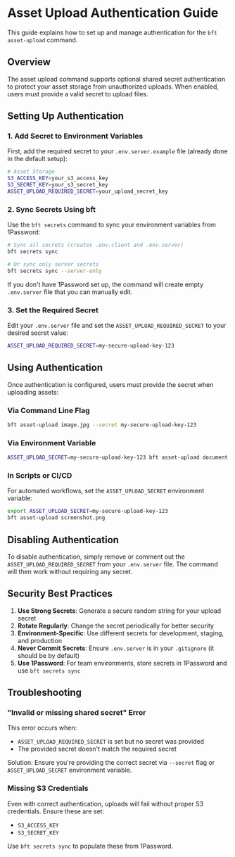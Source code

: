 # Asset Upload Authentication Guide

This guide explains how to set up and manage authentication for the
`bft asset-upload` command.

## Overview

The asset upload command supports optional shared secret authentication to
protect your asset storage from unauthorized uploads. When enabled, users must
provide a valid secret to upload files.

## Setting Up Authentication

### 1. Add Secret to Environment Variables

First, add the required secret to your `.env.server.example` file (already done
in the default setup):

```bash
# Asset Storage
S3_ACCESS_KEY=your_s3_access_key
S3_SECRET_KEY=your_s3_secret_key
ASSET_UPLOAD_REQUIRED_SECRET=your_upload_secret_key
```

### 2. Sync Secrets Using bft

Use the `bft secrets` command to sync your environment variables from 1Password:

```bash
# Sync all secrets (creates .env.client and .env.server)
bft secrets sync

# Or sync only server secrets
bft secrets sync --server-only
```

If you don't have 1Password set up, the command will create empty `.env.server`
file that you can manually edit.

### 3. Set the Required Secret

Edit your `.env.server` file and set the `ASSET_UPLOAD_REQUIRED_SECRET` to your
desired secret value:

```bash
ASSET_UPLOAD_REQUIRED_SECRET=my-secure-upload-key-123
```

## Using Authentication

Once authentication is configured, users must provide the secret when uploading
assets:

### Via Command Line Flag

```bash
bft asset-upload image.jpg --secret my-secure-upload-key-123
```

### Via Environment Variable

```bash
ASSET_UPLOAD_SECRET=my-secure-upload-key-123 bft asset-upload document.pdf
```

### In Scripts or CI/CD

For automated workflows, set the `ASSET_UPLOAD_SECRET` environment variable:

```bash
export ASSET_UPLOAD_SECRET=my-secure-upload-key-123
bft asset-upload screenshot.png
```

## Disabling Authentication

To disable authentication, simply remove or comment out the
`ASSET_UPLOAD_REQUIRED_SECRET` from your `.env.server` file. The command will
then work without requiring any secret.

## Security Best Practices

1. **Use Strong Secrets**: Generate a secure random string for your upload
   secret
2. **Rotate Regularly**: Change the secret periodically for better security
3. **Environment-Specific**: Use different secrets for development, staging, and
   production
4. **Never Commit Secrets**: Ensure `.env.server` is in your `.gitignore` (it
   should be by default)
5. **Use 1Password**: For team environments, store secrets in 1Password and use
   `bft secrets sync`

## Troubleshooting

### "Invalid or missing shared secret" Error

This error occurs when:

- `ASSET_UPLOAD_REQUIRED_SECRET` is set but no secret was provided
- The provided secret doesn't match the required secret

Solution: Ensure you're providing the correct secret via `--secret` flag or
`ASSET_UPLOAD_SECRET` environment variable.

### Missing S3 Credentials

Even with correct authentication, uploads will fail without proper S3
credentials. Ensure these are set:

- `S3_ACCESS_KEY`
- `S3_SECRET_KEY`

Use `bft secrets sync` to populate these from 1Password.
